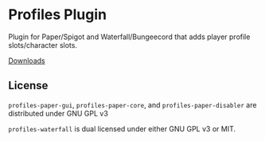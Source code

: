 Profiles Plugin
===

Plugin for Paper/Spigot and Waterfall/Bungeecord that adds player profile slots/character slots.

[Downloads](https://github.com/C2D03041/profiles-plugin/releases)

License
---

`profiles-paper-gui`, `profiles-paper-core`, and `profiles-paper-disabler` are distributed under GNU GPL v3

`profiles-waterfall` is dual licensed under either GNU GPL v3 or MIT.

